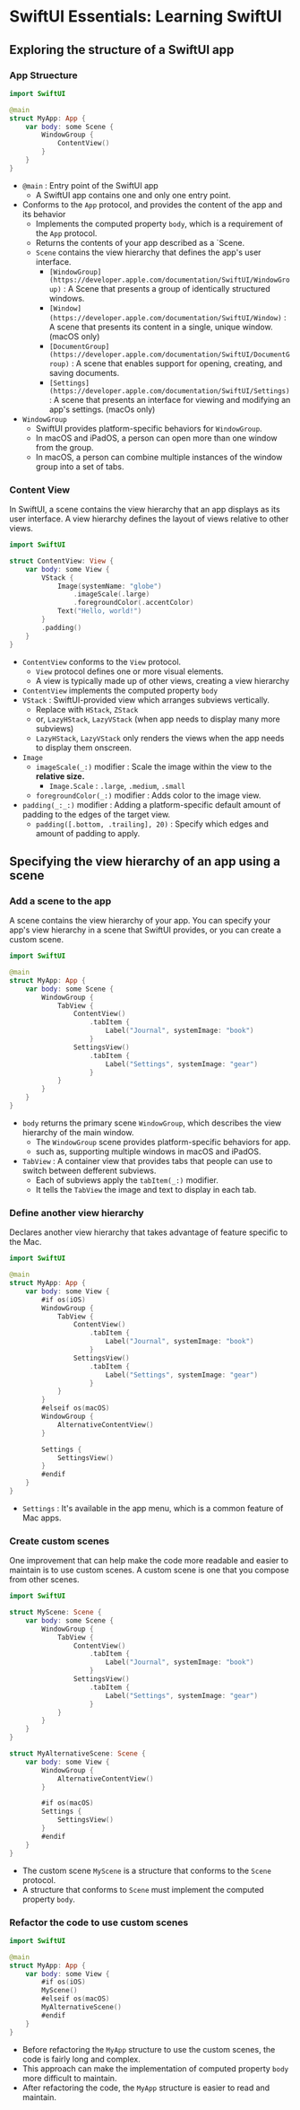 # SwiftUI Essentials: Learning SwiftUI

## Exploring the structure of a SwiftUI app

### App Struecture

```swift
import SwiftUI

@main
struct MyApp: App {
    var body: some Scene {
        WindowGroup {
            ContentView()
        }
    }
}
```

- `@main` : Entry point of the SwiftUI app
    - A SwiftUI app contains one and only one entry point.
- Conforms to the `App` protocol, and provides the content of the app and its behavior
    - Implements the computed property `body`, which is a requirement of the `App` protocol.
    - Returns the contents of your app described as a `Scene.
    - `Scene` contains the view hierarchy that defines the app's user interface.
        - `[WindowGroup](https://developer.apple.com/documentation/SwiftUI/WindowGroup)` : A Scene that presents a group of identically structured windows.
        - `[Window](https://developer.apple.com/documentation/SwiftUI/Window)` : A scene that presents its content in a single, unique window. (macOS only) 
        - `[DocumentGroup](https://developer.apple.com/documentation/SwiftUI/DocumentGroup)` : A scene that enables support for opening, creating, and saving documents.
        - `[Settings](https://developer.apple.com/documentation/SwiftUI/Settings)` : A scene that presents an interface for viewing and modifying an app's settings. (macOs only)
- `WindowGroup`
    - SwiftUI provides platform-specific behaviors for `WindowGroup`.
    - In macOS and iPadOS, a person can open more than one window from the group.
    - In macOS, a person can combine multiple instances of the window group into a set of tabs.

### Content View

In SwiftUI, a scene contains the view hierarchy that an app displays as its user interface. 
A view hierarchy defines the layout of views relative to other views.

```swift
import SwiftUI

struct ContentView: View {
    var body: some View {
        VStack {
            Image(systemName: "globe")
                .imageScale(.large)
                .foregroundColor(.accentColor)
            Text("Hello, world!")
        }
        .padding()
    }
}
```

- `ContentView` conforms to the `View` protocol.
    - `View` protocol defines one or more visual elements.
    - A view is typically made up of other views, creating a view hierarchy
- `ContentView` implements the computed property `body`
- `VStack` : SwiftUI-provided view which arranges subviews vertically.
    - Replace with `HStack`, `ZStack`
    - or, `LazyHStack`, `LazyVStack` (when app needs to display many more subviews)
    - `LazyHStack`, `LazyVStack` only renders the views when the app needs to display them onscreen.
- `Image`
    - `imageScale(_:)` modifier : Scale the image within the view to the **relative size.**
        - `Image.Scale` : `.large`, `.medium`, `.small`
    - `foregroundColor(_:)` modifier : Adds color to the image view.
- `padding(_:_:)` modifier : Adding a platform-specific default amount of padding to the edges of the target view.
    - `padding([.bottom, .trailing], 20)` : Specify which edges and amount of padding to apply.

## Specifying the view hierarchy of an app using a scene

### Add a scene to the app

A scene contains the view hierarchy of your app.
You can specify your app's view hierarchy in a scene that SwiftUI provides, or you can create a custom scene.

```swift
import SwiftUI

@main
struct MyApp: App {
    var body: some Scene {
        WindowGroup {
            TabView {
                ContentView()
                    .tabItem {
                        Label("Journal", systemImage: "book")
                    }
                SettingsView()
                    .tabItem {
                        Label("Settings", systemImage: "gear")
                    }
            }
        }
    }
}
```

- `body` returns the primary scene `WindowGroup`, which describes the view hierarchy of the main window.
    - The `WindowGroup` scene provides platform-specific behaviors for app.
    - such as, supporting multiple windows in macOS and iPadOS.
- `TabView` : A container view that provides tabs that people can use to switch between defferent subviews.
    - Each of subviews apply the `tabItem(_:)` modifier.
    - It tells the `TabView` the image and text to display in each tab.

### Define another view hierarchy

Declares another view hierarchy that takes advantage of feature specific to the Mac.

```swift
import SwiftUI

@main
struct MyApp: App {
    var body: some View {
        #if os(iOS)
        WindowGroup {
            TabView {
                ContentView()
                    .tabItem {
                        Label("Journal", systemImage: "book")
                    }
                SettingsView()
                    .tabItem {
                        Label("Settings", systemImage: "gear")
                    }
            }
        }
        #elseif os(macOS)
        WindowGroup {
            AlternativeContentView()
        }

        Settings {
            SettingsView()
        }
        #endif
    }
}
```

- `Settings` : It's available in the app menu, which is a common feature of Mac apps.

### Create custom scenes

One improvement that can help make the code more readable and easier to maintain is to use custom scenes.
A custom scene is one that you compose from other scenes.

```swift
import SwiftUI

struct MyScene: Scene {
    var body: some Scene {
        WindowGroup {
            TabView {
                ContentView()
                    .tabItem {
                        Label("Journal", systemImage: "book")
                    }
                SettingsView()
                    .tabItem {
                        Label("Settings", systemImage: "gear")
                    }
            }
        }
    }
}

struct MyAlternativeScene: Scene {
    var body: some View {
        WindowGroup {
            AlternativeContentView()
        }

        #if os(macOS)
        Settings {
            SettingsView()
        }
        #endif
    }
}
```

- The custom scene `MyScene` is a structure that conforms to the `Scene` protocol.
- A structure that conforms to `Scene` must implement the computed property `body`.

### Refactor the code to use custom scenes

```swift
import SwiftUI

@main
struct MyApp: App {
    var body: some View {
        #if os(iOS)
        MyScene()
        #elseif os(macOS)
        MyAlternativeScene()
        #endif
    }
}
```

- Before refactoring the `MyApp` structure to use the custom scenes, the code is fairly long and complex.
- This approach can make the implementation of computed property `body` more difficult to maintain.
- After refactoring the code, the `MyApp` structure is easier to read and maintain.
